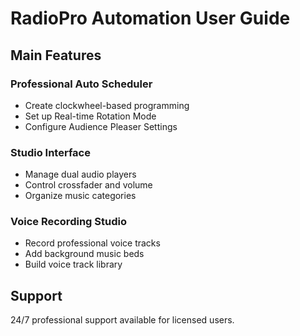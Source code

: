 # RadioPro Automation User Guide

## Main Features

### Professional Auto Scheduler
- Create clockwheel-based programming
- Set up Real-time Rotation Mode
- Configure Audience Pleaser Settings

### Studio Interface
- Manage dual audio players
- Control crossfader and volume
- Organize music categories

### Voice Recording Studio
- Record professional voice tracks
- Add background music beds
- Build voice track library

## Support
24/7 professional support available for licensed users.
